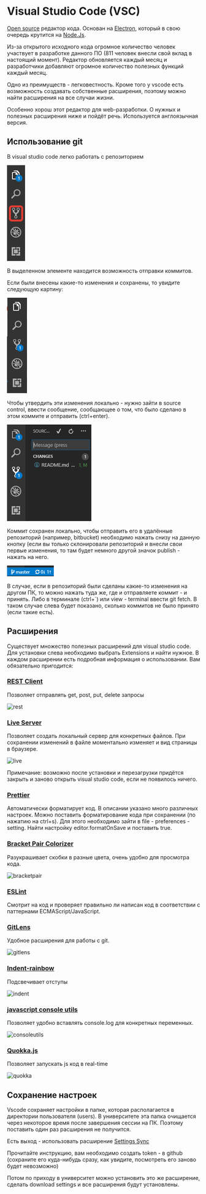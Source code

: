 # Visual Studio Code (VSC)

[Open source](https://github.com/Microsoft/vscode) редактор кода. Основан на [Electron](https://github.com/electron/electron), который в свою очередь крутится на [Node.Js](https://nodejs.org/en/).

Из-за открытого исходного кода огромное количество человек участвует в разработке данного ПО (811 человек внесли свой вклад в настоящий момент). Редактор обновляется каждый месяц и разработчики добавляют огромное количество полезных функций каждый месяц.

Одно из преимуществ - легковестность. Кроме того у vscode есть возможность создавать собственные расширения, поэтому можно найти расширения на все случаи жизни.

Особенно хорош этот редактор для web-разработки. О нужных и полезных расширения ниже и пойдёт речь. Используется англоязычная версия.

## Использование git

В visual studio code легко работать с репозиторием

![репозиторием](./images/2018-11-20_09-33-31.png)

В выделенном элементе находится возможность отправки коммитов.

Если были внесены какие-то изменения и сохранены, то увидите следующую картину:

![Изменение файлов](./images/2018-11-20_09-43-29.png)

Чтобы утвердить эти изменения локально - нужно зайти в source control, ввести сообщение, сообщающее о том, что было сделано в этом коммите и отправить (ctrl+enter).

![Отправка коммита](./images/2018-11-20_09-45-33.png)

Коммит сохранен локально, чтобы отправить его в удалённые репозиторий (например, bitbucket) необходимо нажать снизу на данную кнопку (если вы только склонировали репозиторий и внесли свои первые изменения, то там будет немного другой значок publish - нажать на него.

![Отправить на сервер](./images/2018-11-20_09-46-36.png)

В случае, если в репозиторий были сделаны какие-то изменения на другом ПК, то можно нажать туда же, где и отправляете коммит - и принять. Либо в терминале (ctrl+`) или view - terminal ввести git fetch. В таком случае слева будет показано, сколько коммитов не было принято (если такие есть).

## Расширения

Существует множество полезных расширений для visual studio code. Для установки слева необходимо выбрать Extensions и найти нужное. В каждом расширении есть подробная информация о использовании. Вам обязательно пригодится:

### [REST Client](https://marketplace.visualstudio.com/items?itemName=humao.rest-client)

Позволяет отправлять get, post, put, delete запросы

![rest](https://raw.githubusercontent.com/Huachao/vscode-restclient/master/images/usage.gif)

### [Live Server](https://marketplace.visualstudio.com/items?itemName=ritwickdey.LiveServer)

Позволяет создать локальный сервер для конкретных файлов. При сохранении изменений в файле моментально изменяет и вид страницы в браузере.

![live](https://raw.githubusercontent.com/ritwickdey/vscode-live-server/master/images/Screenshot/vscode-live-server-animated-demo.gif)

Примечание: возможно после установки и перезагрузки придётся закрыть и заново открыть visual studio code, если не появилось ничего.

### [Prettier](https://marketplace.visualstudio.com/items?itemName=esbenp.prettier-vscode)

Автоматически форматирует код. В описании указано много различных настроек. Можно поставить форматирование кода при сохранении (по нажатию на ctrl+s). Для этого необходимо зайти в file - preferences - setting. Найти настройку editor.formatOnSave и поставить true.

### [Bracket Pair Colorizer](https://marketplace.visualstudio.com/items?itemName=CoenraadS.bracket-pair-colorizer)

Разукрашивает скобки в разные цвета, очень удобно для просмотра кода.

![bracketpair](https://raw.githubusercontent.com/CoenraadS/BracketPair/master/images/example.png)

### [ESLint](https://marketplace.visualstudio.com/items?itemName=dbaeumer.vscode-eslint)

Смотрит на код и проверяет правильно ли написан код в соответствии с паттернами ECMAScript/JavaScript.

### [GitLens](https://marketplace.visualstudio.com/items?itemName=eamodio.gitlens)

Удобное расширения для работы с git.

![gitlens](https://raw.githubusercontent.com/eamodio/vscode-gitlens/master/images/gitlens-preview.gif)

### [Indent-rainbow](https://marketplace.visualstudio.com/items?itemName=oderwat.indent-rainbow)

Подсвечивает отступы

![indent](https://raw.githubusercontent.com/oderwat/vscode-indent-rainbow/master/assets/example.png)

### [javascript console utils](https://marketplace.visualstudio.com/items?itemName=whtouche.vscode-js-console-utils)

Позволяет удобно вставлять console.log для конкретных переменных.

![consoleutils](https://i.imgur.com/0tiesd2.gif)

### [Quokka.js](https://marketplace.visualstudio.com/items?itemName=WallabyJs.quokka-vscode)

Позволяет запускать js код в real-time

![quokka](https://quokkajs.com/assets/img/vsc1.gif)

## Сохранение настроек

Vscode сохраняет настройки в папке, которая располагается в директории пользователя (users). В университете эта папка очищается через некоторое время после завершения сессии на ПК. Поэтому поставить один раз расширения не получится.

Есть выход - использовать расширение [Settings Sync](https://marketplace.visualstudio.com/items?itemName=Shan.code-settings-sync)

Прочитайте инструкцию, вам необходимо создать token - в github (сохраните его куда-нибудь сразу, как увидите, посмотреть его заново будет невозможно)

Потом по приходу в университет можно установить это же расширение, сделать download settings и все расширения будут установлены.
